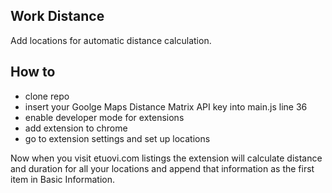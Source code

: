 ## Work Distance

Add locations for automatic distance calculation.

## How to

- clone repo
- insert your Goolge Maps Distance Matrix API key into main.js line 36
- enable developer mode for extensions
- add extension to chrome
- go to extension settings and set up locations

Now when you visit etuovi.com listings the extension will calculate distance and duration for all your locations and append that information as the first item in Basic Information.